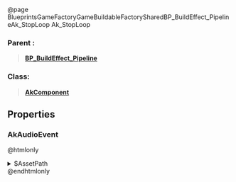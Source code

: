 @page BlueprintsGameFactoryGameBuildableFactorySharedBP_BuildEffect_PipelineAk_StopLoop Ak_StopLoop
### Parent :
<b><a href="_blueprints_game_factory_game_buildable_factory-shared_b_p__build_effect__pipeline.html"><blockquote>BP_BuildEffect_Pipeline</blockquote></a></b>
### Class:
<b><a href="_class_script_ak_component.html"><blockquote>AkComponent</blockquote></a></b>
## Properties
### AkAudioEvent
@htmlonly
<details>
 <summary>$AssetPath</summary>
<b><a href="_blueprints_game_factory_game_buildable-shared_audio_build_effect_2018-05_stop__build_effect__conveyor_loop.html"><blockquote>Stop_BuildEffect_ConveyorLoop</blockquote></a></b>
</details>
@endhtmlonly

